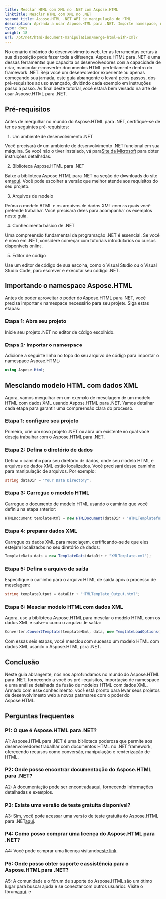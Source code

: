 ```yaml
---
title: Mesclar HTML com XML no .NET com Aspose.HTML
linktitle: Mesclar HTML com XML no .NET
second_title: Aspose.HTML .NET API de manipulação de HTML
description: Aprenda a usar Aspose.HTML para .NET. Importe namespace, mescle HTML com XML e aprimore suas habilidades de desenvolvimento web com este guia abrangente.
type: docs
weight: 18
url: /pt/net/html-document-manipulation/merge-html-with-xml/
---
```


No cenário dinâmico do desenvolvimento web, ter as ferramentas certas à sua disposição pode fazer toda a diferença. Aspose.HTML para .NET é uma dessas ferramentas que capacita os desenvolvedores com a capacidade de criar, manipular e converter documentos HTML perfeitamente dentro do framework .NET. Seja você um desenvolvedor experiente ou apenas começando sua jornada, este guia abrangente o levará pelos passos, dos pré-requisitos ao uso avançado, dividindo cada exemplo em instruções passo a passo. Ao final deste tutorial, você estará bem versado na arte de usar Aspose.HTML para .NET.

## Pré-requisitos

Antes de mergulhar no mundo do Aspose.HTML para .NET, certifique-se de ter os seguintes pré-requisitos:

1. Um ambiente de desenvolvimento .NET

Você precisará de um ambiente de desenvolvimento .NET funcional em sua máquina. Se você não o tiver instalado, vá para[Site da Microsoft](https://docs.microsoft.com/en-us/dotnet/core/install/) para obter instruções detalhadas.

2. Biblioteca Aspose.HTML para .NET

 Baixe a biblioteca Aspose.HTML para .NET na seção de downloads do site em[aqui](https://releases.aspose.com/html/net/). Você pode escolher a versão que melhor atende aos requisitos do seu projeto.

3. Arquivos de modelo

Reúna o modelo HTML e os arquivos de dados XML com os quais você pretende trabalhar. Você precisará deles para acompanhar os exemplos neste guia.

4. Conhecimento básico de .NET

Uma compreensão fundamental da programação .NET é essencial. Se você é novo em .NET, considere começar com tutoriais introdutórios ou cursos disponíveis online.

5. Editor de código

Use um editor de código de sua escolha, como o Visual Studio ou o Visual Studio Code, para escrever e executar seu código .NET.

## Importando o namespace Aspose.HTML

Antes de poder aproveitar o poder do Aspose.HTML para .NET, você precisa importar o namespace necessário para seu projeto. Siga estas etapas:

### Etapa 1: Abra seu projeto

Inicie seu projeto .NET no editor de código escolhido.

### Etapa 2: Importar o namespace

Adicione a seguinte linha no topo do seu arquivo de código para importar o namespace Aspose.HTML:

```csharp
using Aspose.Html;
```

## Mesclando modelo HTML com dados XML

Agora, vamos mergulhar em um exemplo de mesclagem de um modelo HTML com dados XML usando Aspose.HTML para .NET. Vamos detalhar cada etapa para garantir uma compreensão clara do processo.

### Etapa 1: configure seu projeto

Primeiro, crie um novo projeto .NET ou abra um existente no qual você deseja trabalhar com o Aspose.HTML para .NET.

### Etapa 2: Defina o diretório de dados

Defina o caminho para seu diretório de dados, onde seu modelo HTML e arquivos de dados XML estão localizados. Você precisará desse caminho para manipulação de arquivos. Por exemplo:

```csharp
string dataDir = "Your Data Directory";
```

### Etapa 3: Carregue o modelo HTML

Carregue o documento de modelo HTML usando o caminho que você definiu na etapa anterior:

```csharp
HTMLDocument templateHtml = new HTMLDocument(dataDir + "HTMLTemplateforXML.html");
```

### Etapa 4: preparar dados XML

Carregue os dados XML para mesclagem, certificando-se de que eles estejam localizados no seu diretório de dados:

```csharp
TemplateData data = new TemplateData(dataDir + "XMLTemplate.xml");
```

### Etapa 5: Defina o arquivo de saída

Especifique o caminho para o arquivo HTML de saída após o processo de mesclagem:

```csharp
string templateOutput = dataDir + "HTMLTemplate_Output.html";
```

### Etapa 6: Mesclar modelo HTML com dados XML

Agora, use a biblioteca Aspose.HTML para mesclar o modelo HTML com os dados XML e salve-o como o arquivo de saída:

```csharp
Converter.ConvertTemplate(templateHtml, data, new TemplateLoadOptions(), templateOutput);
```

Com essas seis etapas, você mesclou com sucesso um modelo HTML com dados XML usando o Aspose.HTML para .NET.

## Conclusão

Neste guia abrangente, nós nos aprofundamos no mundo do Aspose.HTML para .NET, fornecendo a você os pré-requisitos, importação de namespace e uma análise detalhada da fusão de modelos HTML com dados XML. Armado com esse conhecimento, você está pronto para levar seus projetos de desenvolvimento web a novos patamares com o poder do Aspose.HTML.

## Perguntas frequentes

### P1: O que é Aspose.HTML para .NET?

A1: Aspose.HTML para .NET é uma biblioteca poderosa que permite aos desenvolvedores trabalhar com documentos HTML no .NET framework, oferecendo recursos como conversão, manipulação e renderização de HTML.

### P2: Onde posso encontrar documentação do Aspose.HTML para .NET?

 A2: A documentação pode ser encontrada[aqui](https://reference.aspose.com/html/net/), fornecendo informações detalhadas e exemplos.

### P3: Existe uma versão de teste gratuita disponível?

 A3: Sim, você pode acessar uma versão de teste gratuita do Aspose.HTML para .NET[aqui](https://releases.aspose.com/).

### P4: Como posso comprar uma licença do Aspose.HTML para .NET?

 A4: Você pode comprar uma licença visitando[este link](https://purchase.aspose.com/buy).

### P5: Onde posso obter suporte e assistência para o Aspose.HTML para .NET?

 A5: A comunidade e o fórum de suporte do Aspose.HTML são um ótimo lugar para buscar ajuda e se conectar com outros usuários. Visite o fórum[aqui](https://forum.aspose.com/).
e
